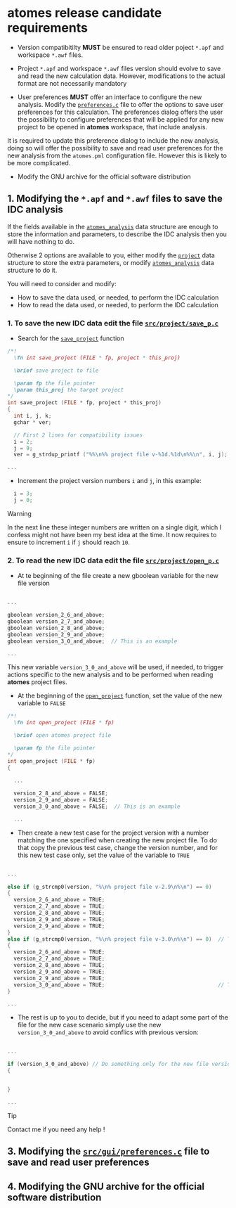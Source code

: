 # **atomes** release candidate requirements

  - Version compatibitilty **MUST** be ensured to read older poject `*.apf` and workspace `*.awf` files.

  - Project `*.apf` and workspace `*.awf` files version should evolve to save and read the new calculation data. 
However, modifications to the actual format are not necessarily mandatory

  - User preferences **MUST** offer an interface to configure the new analysis. 
Modify the [`preferences.c`][preferences.c] file to offer the options to save user preferences for this calculation.
The preferences dialog offers the user the possibility to configure preferences that will be applied for any new project
to be opened in **atomes** workspace, that include analysis. 

It is required to update this preference dialog to include the new analysis, 
doing so will offer the possibility to save and read user preferences for the new analysis from the `atomes.pml` configuration file. 
However this is likely to be more complicated. 

  - Modify the GNU archive for the official software distribution

## 1. Modifying the `*.apf` and `*.awf` files to save the IDC analysis

If the fields available in the [`atomes_analysis`][atomes_analysis] data structure are enough to store the information and parameters, 
to describe the IDC analysis then you will have nothing to do. 

Otherwise 2 options are available to you, either modify the [`project`][project] data structure to store the extra parameters, or modify
 [`atomes_analysis`][atomes_analysis] data structure to do it. 

You will need to consider and modify:

  - How to save the data used, or needed, to perform the IDC calculation
  - How to read the data used, or needed, to perform the IDC calculation

### 1. To save the new IDC data edit the file [`src/project/save_p.c`][save_p.c]

  - Search for the [`save_project`][save_project] function
  ```C
  /*!
    \fn int save_project (FILE * fp, project * this_proj)

    \brief save project to file

    \param fp the file pointer
    \param this_proj the target project
  */
  int save_project (FILE * fp, project * this_proj)
  {
    int i, j, k;
    gchar * ver;

    // First 2 lines for compatibility issues
    i = 2;
    j = 9;
    ver = g_strdup_printf ("%%\n%% project file v-%1d.%1d\n%%\n", i, j);

  ...
  ```
  - Increment the project version numbers `i` and `j`, in this example: 
  ```C
    i = 3;
    j = 0;
  ```
> [!WARNING]
>    In the next line these integer numbers are written on a single digit, which I confess might not have been my best idea at the time. 
>    It now requires to ensure to increment `i` if `j` should reach `10`. 

### 2. To read the new IDC data edit the file [`src/project/open_p.c`][open_p.c]

  - At te beginning of the file create a new gboolean variable for the new file version 
  ```C

  ...

  gboolean version_2_6_and_above;
  gboolean version_2_7_and_above;
  gboolean version_2_8_and_above;
  gboolean version_2_9_and_above;
  gboolean version_3_0_and_above;  // This is an example

  ...

  ```
  This new variable `version_3_0_and_above` will be used, if needed, to trigger actions specific to the new analysis and to be performed when reading **atomes** project files.

  - At the beginning of the [`open_project`][open_project] function, set the value of the new variable to `FALSE`
  ```C
  /*!
    \fn int open_project (FILE * fp)

    \brief open atomes project file

    \param fp the file pointer
  */
  int open_project (FILE * fp)
  {
    
    ...

    version_2_8_and_above = FALSE; 
    version_2_9_and_above = FALSE;
    version_3_0_and_above = FALSE;  // This is an example

    ...

  ```
  - Then create a new test case for the project version with a number matching the one specified when creating the new project file. 
To do that copy the previous test case, change the version number, and for this new test case only, set the value of the variable to `TRUE`
  ```C

  ...

  else if (g_strcmp0(version, "%\n% project file v-2.9\n%\n") == 0)
  {
    version_2_6_and_above = TRUE;
    version_2_7_and_above = TRUE;
    version_2_8_and_above = TRUE;
    version_2_9_and_above = TRUE;
    version_2_9_and_above = TRUE;
  }
  else if (g_strcmp0(version, "%\n% project file v-3.0\n%\n") == 0)  // This is an example
  {
    version_2_6_and_above = TRUE;
    version_2_7_and_above = TRUE;
    version_2_8_and_above = TRUE;
    version_2_9_and_above = TRUE;
    version_2_9_and_above = TRUE;
    version_3_0_and_above = TRUE;                                    // This is an example
  }

  ...

  ```
  - The rest is up to you to decide, but if you need to adapt some part of the file for the new case scenario simply use the new `version_3_0_and_above` to avoid conflics with previous version:
  ```C

  ...

  if (version_3_0_and_above) // Do something only for the new file version to read IDC related information
  {


  }

  ...

  ```
 >[!TIP]
 > Contact me if you need any help !

## 3. Modifying the [`src/gui/preferences.c`][preferences.c] file to save and read user preferences


## 4. Modifying the GNU archive for the official software distribution


[atomes_doxygen]:https://slookeur.github.io/atomes-doxygen/index.html
[preferences.c]:https://slookeur.github.io/atomes-doxygen/de/dee/preferences_8c.html
[project]:https://slookeur.github.io/atomes-doxygen/dd/dbe/structproject.html
[atomes_analysis]:to_be_done
[open_p.c]:https://slookeur.github.io/atomes-doxygen/da/d5e/open__p_8c.html
[open_project]:https://slookeur.github.io/atomes-doxygen/da/d5e/open__p_8c.html#a0b222c223270264f9754d008a37317aa
[calcs_to_read]:to_be_done
[save_p.c]:https://slookeur.github.io/atomes-doxygen/d7/d70/save__p_8c.html
[save_project]:https://slookeur.github.io/atomes-doxygen/d7/d70/save__p_8c.html#ada55fbf67b7240b5158cdaa9f8a62810
